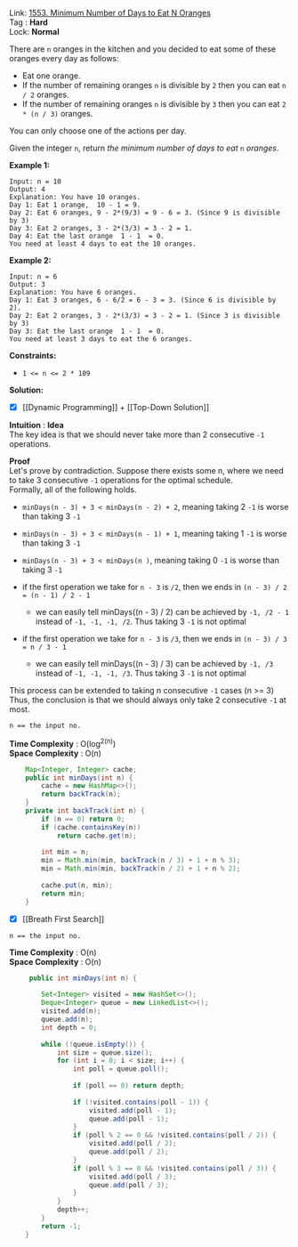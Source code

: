 Link: [1553. Minimum Number of Days to Eat N Oranges](https://leetcode.com/problems/minimum-number-of-days-to-eat-n-oranges/) <br>
Tag : **Hard**<br>
Lock: **Normal**

There are `n` oranges in the kitchen and you decided to eat some of these oranges every day as follows:

-   Eat one orange.
-   If the number of remaining oranges `n` is divisible by `2` then you can eat `n / 2` oranges.
-   If the number of remaining oranges `n` is divisible by `3` then you can eat `2 * (n / 3)` oranges.

You can only choose one of the actions per day.

Given the integer `n`, return _the minimum number of days to eat_ `n` _oranges_.

**Example 1:**
```
Input: n = 10
Output: 4
Explanation: You have 10 oranges.
Day 1: Eat 1 orange,  10 - 1 = 9.  
Day 2: Eat 6 oranges, 9 - 2*(9/3) = 9 - 6 = 3. (Since 9 is divisible by 3)
Day 3: Eat 2 oranges, 3 - 2*(3/3) = 3 - 2 = 1. 
Day 4: Eat the last orange  1 - 1  = 0.
You need at least 4 days to eat the 10 oranges.
```

**Example 2:**
```
Input: n = 6
Output: 3
Explanation: You have 6 oranges.
Day 1: Eat 3 oranges, 6 - 6/2 = 6 - 3 = 3. (Since 6 is divisible by 2).
Day 2: Eat 2 oranges, 3 - 2*(3/3) = 3 - 2 = 1. (Since 3 is divisible by 3)
Day 3: Eat the last orange  1 - 1  = 0.
You need at least 3 days to eat the 6 oranges.
```

**Constraints:**

-   `1 <= n <= 2 * 109`

**Solution:**
- [x] [[Dynamic Programming]] + [[Top-Down Solution]]

**Intuition** :
**Idea**  
The key idea is that we should never take more than 2 consecutive `-1` operations.

**Proof**  
Let's prove by contradiction.
Suppose there exists some n, where we need to take 3 consecutive `-1` operations for the optimal schedule.  
Formally, all of the following holds.

-   `minDays(n - 3) + 3 < minDays(n - 2) + 2`, meaning taking 2 `-1` is worse than taking 3 `-1`    
-   `minDays(n - 3) + 3 < minDays(n - 1) + 1`, meaning taking 1 `-1` is worse than taking 3 `-1`
-   `minDays(n - 3) + 3 < minDays(n )`, meaning taking 0 `-1` is worse than taking 3 `-1`
    
-   if the first operation we take for `n - 3` is `/2`, then we ends in `(n - 3) / 2 = (n - 1) / 2 - 1`
    -   we can easily tell minDays((n - 3) / 2) can be achieved by `-1, /2 - 1` instead of `-1, -1, -1, /2`. Thus taking 3 `-1` is not optimal
-   if the first operation we take for `n - 3` is `/3`, then we ends in `(n - 3) / 3 = n / 3 - 1`
    -   we can easily tell minDays((n - 3) / 3) can be achieved by `-1, /3` instead of `-1, -1, -1, /3`. Thus taking 3 `-1` is not optimal

This process can be extended to taking n consecutive `-1` cases (n >= 3)
Thus, the conclusion is that we should always only take 2 consecutive `-1` at most.

```
n == the input no.
```
**Time Complexity** : O(log<sup>2(n)</sup>)<br>
**Space Complexity** : O(n)

```java
    Map<Integer, Integer> cache;
    public int minDays(int n) {
        cache = new HashMap<>();
        return backTrack(n);
    }
    private int backTrack(int n) {
        if (n == 0) return 0;
        if (cache.containsKey(n))
            return cache.get(n);
        
        int min = n;
        min = Math.min(min, backTrack(n / 3) + 1 + n % 3);
        min = Math.min(min, backTrack(n / 2) + 1 + n % 2);
        
        cache.put(n, min);
        return min;
    }
```

- [x] [[Breath First Search]] 


```
n == the input no.
```
**Time Complexity** : O(n)<br>
**Space Complexity** : O(n)

```java
     public int minDays(int n) {
        
        Set<Integer> visited = new HashSet<>();
        Deque<Integer> queue = new LinkedList<>();
        visited.add(n);
        queue.add(n);
        int depth = 0;
        
        while (!queue.isEmpty()) {
            int size = queue.size();
            for (int i = 0; i < size; i++) {
                int poll = queue.poll();
                
                if (poll == 0) return depth;
                
                if (!visited.contains(poll - 1)) {
                    visited.add(poll - 1);
                    queue.add(poll - 1);
                }
                if (poll % 2 == 0 && !visited.contains(poll / 2)) {
                    visited.add(poll / 2);
                    queue.add(poll / 2);
                }
                if (poll % 3 == 0 && !visited.contains(poll / 3)) {
                    visited.add(poll / 3);
                    queue.add(poll / 3);
                }
            }
            depth++;
        }
        return -1;
    }
```
